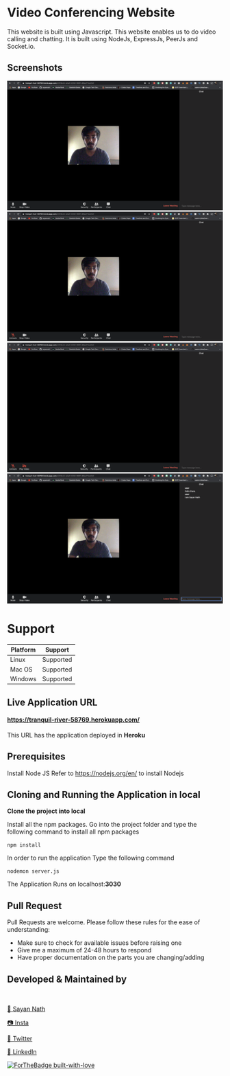 # Video Conferencing Website

This website is built using Javascript. This website enables us to do video calling and chatting. It is built using NodeJs, ExpressJs, PeerJs and Socket.io.

## Screenshots
<img src="screenshots/1.png" />
<img src="screenshots/2.png" />
<img src="screenshots/3.png" />
<img src="screenshots/4.png" />

# Support

<table>
<thead><tr><th>Platform</th><th>Support</th></tr></thead>
<tbody>
<tr><td>
Linux
</td><td>
Supported
</td></tr>
<tr><td>
Mac OS
</td><td>
Supported
</td></tr>
<tr><td>
Windows
</td><td>
Supported
</td></tr>
</tbody></table>

## Live Application URL
#### https://tranquil-river-58769.herokuapp.com/
This URL has the application deployed in **Heroku**

## Prerequisites
Install Node JS
Refer to https://nodejs.org/en/ to install Nodejs

## Cloning and Running the Application in local
**Clone the project into local**

Install all the npm packages. Go into the project folder and type the following command to install all npm packages
```
npm install
```
In order to run the application Type the following command
```
nodemon server.js
```
The Application Runs on localhost:**3030**

## Pull Request

Pull Requests are welcome. Please follow these rules for the ease of understanding:
* Make sure to check for available issues before raising one
* Give me a maximum of 24-48 hours to respond
* Have proper documentation on the parts you are changing/adding

## Developed & Maintained by
<br>

[👨 Sayan Nath](https://sayan-nath.web.app/)


[📷 Insta](https://www.instagram.com/sayannath235/)

[🐤 Twitter](https://twitter.com/SayanNa20204009)

[🧳 LinkedIn](https://www.linkedin.com/in/sayan-nath-15a989182/)
<br>

[![ForTheBadge built-with-love](http://ForTheBadge.com/images/badges/built-with-love.svg)](https://github.com/sayannath)
